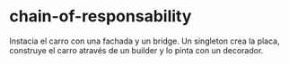 # chain-of-responsability

Instacia el carro con una fachada y un bridge. Un singleton crea la placa, construye el carro através de un builder y lo pinta con un decorador.

